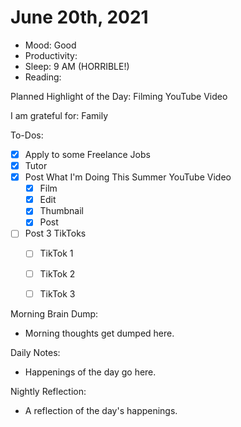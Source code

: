 # June 20th, 2021

- Mood: Good
- Productivity: 
- Sleep: 9 AM (HORRIBLE!)
- Reading: 

Planned Highlight of the Day: Filming YouTube Video

I am grateful for: Family

To-Dos:
- [x] Apply to some Freelance Jobs
- [x] Tutor
- [x] Post What I'm Doing This Summer YouTube Video
	- [x] Film
	- [x] Edit
	- [x] Thumbnail
	- [x] Post
- [ ] Post 3 TikToks
	- [ ] TikTok 1
	- [ ] TikTok 2
	- [ ] TikTok 3


Morning Brain Dump:
- Morning thoughts get dumped here.

Daily Notes:
- Happenings of the day go here.


Nightly Reflection: 
- A reflection of the day's happenings.






